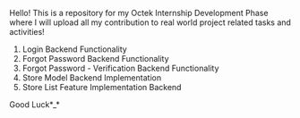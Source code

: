 Hello! This is a repository for my Octek Internship Development Phase where I will upload all my contribution to real world project related tasks and activities!

1) Login Backend Functionality 
2) Forgot Password Backend Functionality
3) Forgot Password - Verification Backend Functionality
4) Store Model Backend Implementation
5) Store List Feature Implementation Backend

Good Luck*_*
